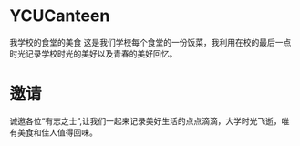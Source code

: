 # YCUCanteen
我学校的食堂的美食
这是我们学校每个食堂的一份饭菜，我利用在校的最后一点时光记录学校时光的美好以及青春的美好回忆。

# 邀请
诚邀各位“有志之士”,让我们一起来记录美好生活的点点滴滴，大学时光飞逝，唯有美食和佳人值得回味。
